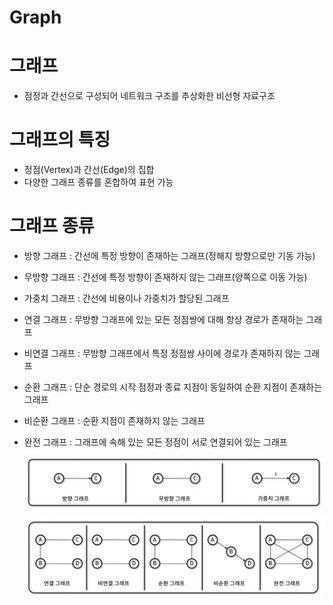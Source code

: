 # Graph

# 그래프

- 점정과 간선으로 구성되어 네트워크 구조를 추상화한 비선형 자료구조

# 그래프의 특징

- 정점(Vertex)과 간선(Edge)의 집합
- 다양한 그래프 종류를 혼합하여 표현 가능

# 그래프 종류

- 방향 그래프 : 간선에 특정 방향이 존재하는 그래프(정해지 방향으로만 기동 가능)
- 무방향 그래프 : 간선에 특정 방향이 존재하지 않는 그래프(양쪽으로 이동 가능)
- 가중치 그래프 : 간선에 비용이나 가중치가 할당된 그래프
- 연결 그래프 : 무방향 그래프에 있는 모든 정점쌍에 대해 항상 경로가 존재하는 그래프
- 비연결 그래프 : 무방향 그래프에서 특정 정점쌍 사이에 경로가 존재하지 않는 그래프
- 순환 그래프 : 단순 경로의 시작 점정과 종료 지점이 동일하여 순환 지점이 존재하는 그래프
- 비순환 그래프 : 순환 지점이 존재하지 않는 그래프
- 완전 그래프 : 그래프에 속해 있는 모든 정점이 서로 연결되어 있는 그래프
    
    
    ![graph1.png](Graph%20ad2ba35b8af54bc1baf6bd2b42de4193/graph1.png)
    
    ![graph2.png](Graph%20ad2ba35b8af54bc1baf6bd2b42de4193/graph2.png)